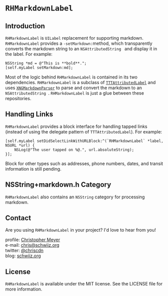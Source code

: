 # `RHMarkdownLabel`

## Introduction

`RHMarkdownLabel` is `UILabel` replacement for supporting markdown.  `RHMarkdownLabel` provides a `-setMarkdown:`method, which transparently converts the markdown string to an `NSAttributedString ` and display it in the label. For example:

	NSString *md = @"This is **bold**.";
	[self.myLabel setMarkdown:md];

Most of the logic behind `RHMarkdownLabel` is contained in its two dependencies.  `RHMarkdownLabel` is a subclass of [`TTTAttributedLabel`](https://github.com/TTTAttributedLabel/TTTAttributedLabel) and uses [`XNGMarkdownParser`](https://github.com/xing/XNGMarkdownParser)
to parse and convert the markdown to an `NSAttributedString `.  `RHMarkdownLabel` is just a glue between these repositories.

## Handling Links

`RHMarkdownLabel` provides a block interface for handling tapped links (instead of using the delegate pattern of `TTTAttributedLabel`).  For example:

	[self.myLabel setDidSelectLinkWithURLBlock:^(`RHMarkdownLabel` *label, NSURL *url) {
		NSLog(@"The user tapped on %@.", url.absoluteString);
	}];
	
Block for other types such as addresses, phone numbers, dates, and transit information is still pending.
	
## NSString+markdown.h Category

`RHMarkdownLabel` also contains an `NSString` category for processing markdown.
	
## Contact

Are you using `RHMarkdownLabel` in your project?  I'd love to hear from you!

profile: [Christopher Meyer](https://github.com/chriscdn)  
e-mail: [chris@schwiiz.org](mailto:chris@schwiiz.org)  
twitter: [@chriscdn](https://twitter.com/chriscdn)  
blog: [schwiiz.org](http://schwiiz.org/)

## License

`RHMarkdownLabel` is available under the MIT license. See the LICENSE file for more information.